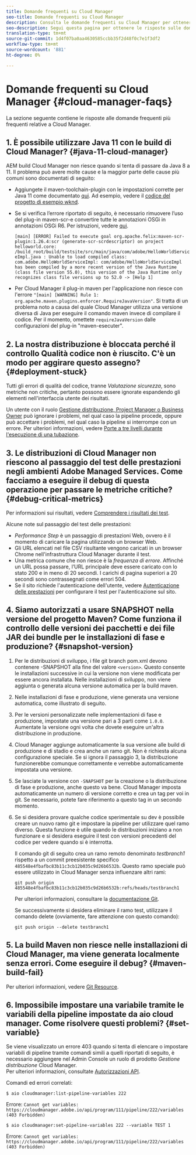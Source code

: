 ```yaml
---
title: Domande frequenti su Cloud Manager
seo-title: Domande frequenti su Cloud Manager
description: Consulta le domande frequenti su Cloud Manager per ottenere alcuni suggerimenti per la risoluzione dei problemi
seo-description: Segui questa pagina per ottenere le risposte sulle domande frequenti su Cloud Manager
translation-type: tm+mt
source-git-commit: 1d4f07ba0aa4630585ccbb35f2d48f0c7e1f3df2
workflow-type: tm+mt
source-wordcount: '881'
ht-degree: 0%

---
```



# Domande frequenti su Cloud Manager {#cloud-manager-faqs}

La sezione seguente contiene le risposte alle domande frequenti più frequenti relative a Cloud Manager.

## 1. È possibile utilizzare Java 11 con le build di Cloud Manager? {#java-11-cloud-manager}

AEM build Cloud Manager non riesce quando si tenta di passare da Java 8 a 11. Il problema può avere molte cause e la maggior parte delle cause più comuni sono documentati di seguito:

* Aggiungete il maven-toolchain-plugin con le impostazioni corrette per Java 11 come documentato [qui](https://experienceleague.adobe.com/docs/experience-manager-cloud-manager/using/getting-started/create-application-project/using-the-wizard.html?lang=en#getting-started).  Ad esempio, vedere il [codice del progetto di esempio wknd](https://github.com/adobe/aem-guides-wknd/commit/6cb5238cb6b932735dcf91b21b0d835ae3a7fe75).

* Se si verifica l’errore riportato di seguito, è necessario rimuovere l’uso del plug-in maven-scr-e convertire tutte le annotazioni OSGi in annotazioni OSGi R6. Per istruzioni, vedere [qui](https://cqdump.wordpress.com/2019/01/03/from-scr-annotations-to-osgi-annotations/).

   `[main] [ERROR] Failed to execute goal org.apache.felix:maven-scr-plugin:1.26.4:scr (generate-scr-scrdescriptor) on project helloworld.core: /build_root/build/testsite/src/main/java/com/adobe/HelloWorldServiceImpl.java : Unable to load compiled class: com.adobe.HelloWorldServiceImpl: com/adobe/HelloWorldServiceImpl has been compiled by a more recent version of the Java Runtime (class file version 55.0), this version of the Java Runtime only recognizes class file versions up to 52.0 -> [Help 1]`

* Per Cloud Manager il plug-in maven per l&#39;applicazione non riesce con l&#39;errore `"[main] [WARNING] Rule 1: org.apache.maven.plugins.enforcer.RequireJavaVersion"`. Si tratta di un problema noto a causa del quale Cloud Manager utilizza una versione diversa di Java per eseguire il comando maven invece di compilare il codice. Per il momento, omettete `requireJavaVersion` dalle configurazioni del plug-in &quot;maven-esecuter&quot;.

## 2. La nostra distribuzione è bloccata perché il controllo Qualità codice non è riuscito. C&#39;è un modo per aggirare questo assegno? {#deployment-stuck}

Tutti gli errori di qualità del codice, tranne *Valutazione sicurezza*, sono metriche non critiche, pertanto possono essere ignorate espandendo gli elementi nell&#39;interfaccia utente dei risultati.

Un utente con il ruolo [Gestione distribuzione, Project Manager o Business Owner](https://experienceleague.adobe.com/docs/experience-manager-cloud-manager/using/requirements/setting-up-users-and-roles.html?lang=en#requirements) può ignorare i problemi, nel qual caso la pipeline procede, oppure può accettare i problemi, nel qual caso la pipeline si interrompe con un errore.  Per ulteriori informazioni, vedere [Porte a tre livelli durante l&#39;esecuzione di una tubazione](https://experienceleague.adobe.com/docs/experience-manager-cloud-manager/using/how-to-use/understand-your-test-results.html?lang=en#how-to-use).

## 3. Le distribuzioni di Cloud Manager non riescono al passaggio del test delle prestazioni negli ambienti Adobe Managed Services. Come facciamo a eseguire il debug di questa operazione per passare le metriche critiche? {#debug-critical-metrics}

Per informazioni sui risultati, vedere [Comprendere i risultati dei test](https://experienceleague.adobe.com/docs/experience-manager-cloud-manager/using/how-to-use/understand-your-test-results.html?lang=en#how-to-use).

Alcune note sul passaggio del test delle prestazioni:

* *Performance Step* è un passaggio di prestazioni Web, ovvero è il momento di caricare la pagina utilizzando un browser Web.
* Gli URL elencati nel file CSV risultante vengono caricati in un browser Chrome nell&#39;infrastruttura Cloud Manager durante il test.
* Una metrica comune che non riesce è la *frequenza di errore*. Affinché un URL possa passare, l’URL principale deve essere caricato con lo stato 200 e in meno di 20 secondi. I carichi di pagina superiori a 20 secondi sono contrassegnati come errori 504.
* Se il sito richiede l&#39;autenticazione dell&#39;utente, vedere [Autenticazione delle prestazioni](https://experienceleague.adobe.com/docs/experience-manager-cloud-manager/using/how-to-use/configuring-pipeline.html?lang=en#how-to-use) per configurare il test per l&#39;autenticazione sul sito.

## 4. Siamo autorizzati a usare SNAPSHOT nella versione del progetto Maven? Come funziona il controllo delle versioni dei pacchetti e dei file JAR dei bundle per le installazioni di fase e produzione? {#snapshot-version}

1. Per le distribuzioni di sviluppo, i file git branch pom.xml devono contenere -SNAPSHOT alla fine del valore `<version>`. Questo consente le installazioni successive in cui la versione non viene modificata per essere ancora installata. Nelle installazioni di sviluppo, non viene aggiunta o generata alcuna versione automatica per la build maven.

1. Nelle installazioni di fase e produzione, viene generata una versione automatica, come illustrato di seguito.

1. Per le versioni personalizzate nelle implementazioni di fase e produzione, impostate una versione pari a 3 parti come `1.0.0`. Aumentate la versione ogni volta che dovete eseguire un&#39;altra distribuzione in produzione.

1. Cloud Manager aggiunge automaticamente la sua versione alle build di produzione e di stadio e crea anche un ramo git. Non è richiesta alcuna configurazione speciale. Se si ignora il passaggio 3, la distribuzione funzionerebbe comunque correttamente e verrebbe automaticamente impostata una versione.

1. Se lasciate la versione con `-SNAPSHOT` per la creazione o la distribuzione di fase e produzione, anche questo va bene. Cloud Manager imposta automaticamente un numero di versione corretto e crea un tag per voi in git. Se necessario, potete fare riferimento a questo tag in un secondo momento.

1. Se si desidera provare qualche codice sperimentale su dev è possibile creare un nuovo ramo git e impostare la pipeline per utilizzare quel ramo diverso.  Questa funzione è utile quando le distribuzioni iniziano a non funzionare e si desidera eseguire il test con versioni precedenti del codice per vedere quando si è interrotta.

   Il comando git di seguito crea un ramo remoto denominato *testbranch1* rispetto a un commit preesistente specifico `485548e4fbafbc83b11c3cb12b035c9d26b6532b`.  Questo ramo speciale può essere utilizzato in Cloud Manager senza influenzare altri rami:

   `git push origin 485548e4fbafbc83b11c3cb12b035c9d26b6532b:refs/heads/testbranch1`

   Per ulteriori informazioni, consultare la [documentazione Git](https://git-scm.com/book/en/v2/Git-Internals-Git-References).

   Se successivamente si desidera eliminare il ramo test, utilizzare il comando delete (ovviamente, fare attenzione con questo comando):

   `git push origin --delete testbranch1`

## 5. La build Maven non riesce nelle installazioni di Cloud Manager, ma viene generata localmente senza errori. Come eseguire il debug? {#maven-build-fail}

Per ulteriori informazioni, vedere [Git Resource](https://github.com/cqsupport/cloud-manager/blob/main/cm-build-step-fails.md).

## 6. Impossibile impostare una variabile tramite le variabili della pipeline impostate da aio cloud manager. Come risolvere questi problemi? {#set-variable}

Se viene visualizzato un errore 403 quando si tenta di elencare o impostare variabili di pipeline tramite comandi simili a quelli riportati di seguito, è necessario aggiungere nel Admin Console  un ruolo di prodotto *Gestione distribuzione* Cloud Manager.\
Per ulteriori informazioni, consultate [Autorizzazioni API](https://www.adobe.io/apis/experiencecloud/cloud-manager/docs.html#!AdobeDocs/cloudmanager-api-docs/master/permissions.md).

Comandi ed errori correlati:

`$ aio cloudmanager:list-pipeline-variables 222`

Errore: `Cannot get variables: https://cloudmanager.adobe.io/api/program/111/pipeline/222/variables (403 Forbidden)`

`$ aio cloudmanager:set-pipeline-variables 222 --variable TEST 1`

Errore: `Cannot get variables: https://cloudmanager.adobe.io/api/program/111/pipeline/222/variables (403 Forbidden)`

